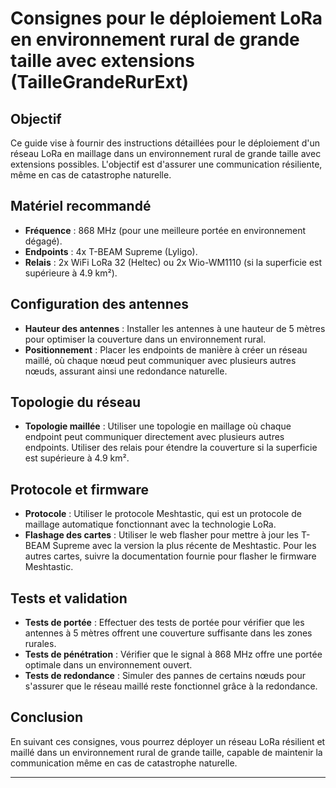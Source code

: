 # Consignes pour le déploiement LoRa en environnement rural de grande taille avec extensions (TailleGrandeRurExt)

## Objectif

Ce guide vise à fournir des instructions détaillées pour le déploiement d'un réseau LoRa en maillage dans un environnement rural de grande taille avec extensions possibles. L'objectif est d'assurer une communication résiliente, même en cas de catastrophe naturelle.

## Matériel recommandé

- **Fréquence** : 868 MHz (pour une meilleure portée en environnement dégagé).
- **Endpoints** : 4x T-BEAM Supreme (Lyligo).
- **Relais** : 2x WiFi LoRa 32 (Heltec) ou 2x Wio-WM1110 (si la superficie est supérieure à 4.9 km²).

## Configuration des antennes

- **Hauteur des antennes** : Installer les antennes à une hauteur de 5 mètres pour optimiser la couverture dans un environnement rural.
- **Positionnement** : Placer les endpoints de manière à créer un réseau maillé, où chaque nœud peut communiquer avec plusieurs autres nœuds, assurant ainsi une redondance naturelle.

## Topologie du réseau

- **Topologie maillée** : Utiliser une topologie en maillage où chaque endpoint peut communiquer directement avec plusieurs autres endpoints. Utiliser des relais pour étendre la couverture si la superficie est supérieure à 4.9 km².

## Protocole et firmware

- **Protocole** : Utiliser le protocole Meshtastic, qui est un protocole de maillage automatique fonctionnant avec la technologie LoRa.
- **Flashage des cartes** : Utiliser le web flasher pour mettre à jour les T-BEAM Supreme avec la version la plus récente de Meshtastic. Pour les autres cartes, suivre la documentation fournie pour flasher le firmware Meshtastic.

## Tests et validation

- **Tests de portée** : Effectuer des tests de portée pour vérifier que les antennes à 5 mètres offrent une couverture suffisante dans les zones rurales.
- **Tests de pénétration** : Vérifier que le signal à 868 MHz offre une portée optimale dans un environnement ouvert.
- **Tests de redondance** : Simuler des pannes de certains nœuds pour s'assurer que le réseau maillé reste fonctionnel grâce à la redondance.

## Conclusion

En suivant ces consignes, vous pourrez déployer un réseau LoRa résilient et maillé dans un environnement rural de grande taille, capable de maintenir la communication même en cas de catastrophe naturelle.

---

